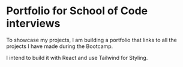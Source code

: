 # Portfolio for School of Code interviews

To showcase my projects, I am building a portfolio that links to all the projects I have made during the Bootcamp. 

I intend to build it with React and use Tailwind for Styling.
